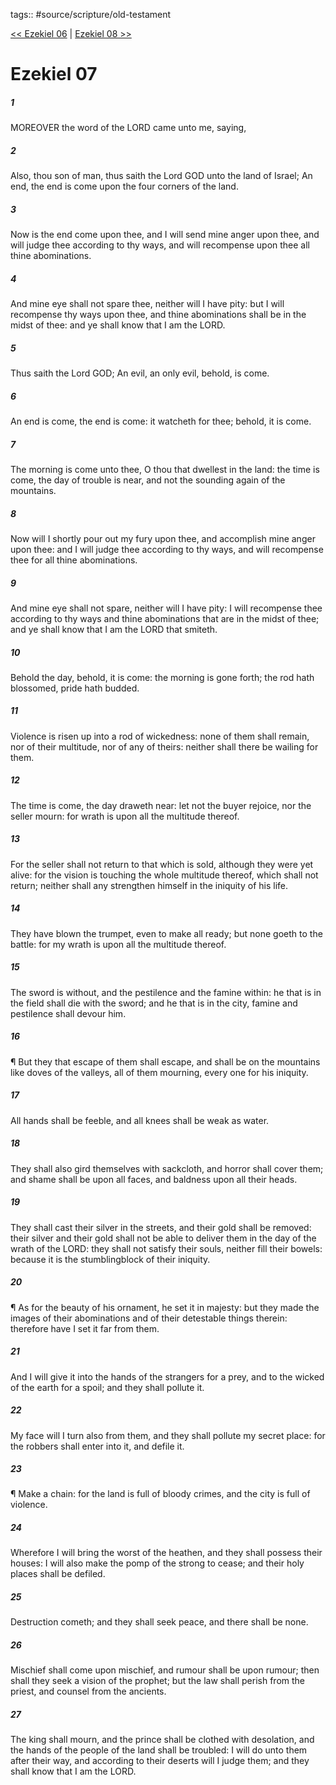 tags:: #source/scripture/old-testament

[<< Ezekiel 06](old-testament/26_Ezekiel/Ezekiel_06.md) | [Ezekiel 08 >>](old-testament/26_Ezekiel/Ezekiel_08.md)

# Ezekiel 07

##### 1

MOREOVER the word of the LORD came unto me, saying,

##### 2

Also, thou son of man, thus saith the Lord GOD unto the land of Israel; An end, the end is come upon the four corners of the land.

##### 3

Now is the end come upon thee, and I will send mine anger upon thee, and will judge thee according to thy ways, and will recompense upon thee all thine abominations.

##### 4

And mine eye shall not spare thee, neither will I have pity: but I will recompense thy ways upon thee, and thine abominations shall be in the midst of thee: and ye shall know that I am the LORD.

##### 5

Thus saith the Lord GOD; An evil, an only evil, behold, is come.

##### 6

An end is come, the end is come: it watcheth for thee; behold, it is come.

##### 7

The morning is come unto thee, O thou that dwellest in the land: the time is come, the day of trouble is near, and not the sounding again of the mountains.

##### 8

Now will I shortly pour out my fury upon thee, and accomplish mine anger upon thee: and I will judge thee according to thy ways, and will recompense thee for all thine abominations.

##### 9

And mine eye shall not spare, neither will I have pity: I will recompense thee according to thy ways and thine abominations that are in the midst of thee; and ye shall know that I am the LORD that smiteth.

##### 10

Behold the day, behold, it is come: the morning is gone forth; the rod hath blossomed, pride hath budded.

##### 11

Violence is risen up into a rod of wickedness: none of them shall remain, nor of their multitude, nor of any of theirs: neither shall there be wailing for them.

##### 12

The time is come, the day draweth near: let not the buyer rejoice, nor the seller mourn: for wrath is upon all the multitude thereof.

##### 13

For the seller shall not return to that which is sold, although they were yet alive: for the vision is touching the whole multitude thereof, which shall not return; neither shall any strengthen himself in the iniquity of his life.

##### 14

They have blown the trumpet, even to make all ready; but none goeth to the battle: for my wrath is upon all the multitude thereof.

##### 15

The sword is without, and the pestilence and the famine within: he that is in the field shall die with the sword; and he that is in the city, famine and pestilence shall devour him.

##### 16

¶ But they that escape of them shall escape, and shall be on the mountains like doves of the valleys, all of them mourning, every one for his iniquity.

##### 17

All hands shall be feeble, and all knees shall be weak as water.

##### 18

They shall also gird themselves with sackcloth, and horror shall cover them; and shame shall be upon all faces, and baldness upon all their heads.

##### 19

They shall cast their silver in the streets, and their gold shall be removed: their silver and their gold shall not be able to deliver them in the day of the wrath of the LORD: they shall not satisfy their souls, neither fill their bowels: because it is the stumblingblock of their iniquity.

##### 20

¶ As for the beauty of his ornament, he set it in majesty: but they made the images of their abominations and of their detestable things therein: therefore have I set it far from them.

##### 21

And I will give it into the hands of the strangers for a prey, and to the wicked of the earth for a spoil; and they shall pollute it.

##### 22

My face will I turn also from them, and they shall pollute my secret place: for the robbers shall enter into it, and defile it.

##### 23

¶ Make a chain: for the land is full of bloody crimes, and the city is full of violence.

##### 24

Wherefore I will bring the worst of the heathen, and they shall possess their houses: I will also make the pomp of the strong to cease; and their holy places shall be defiled.

##### 25

Destruction cometh; and they shall seek peace, and there shall be none.

##### 26

Mischief shall come upon mischief, and rumour shall be upon rumour; then shall they seek a vision of the prophet; but the law shall perish from the priest, and counsel from the ancients.

##### 27

The king shall mourn, and the prince shall be clothed with desolation, and the hands of the people of the land shall be troubled: I will do unto them after their way, and according to their deserts will I judge them; and they shall know that I am the LORD.

